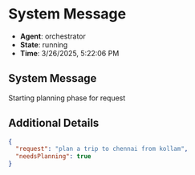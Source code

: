 # System Message

- **Agent**: orchestrator
- **State**: running
- **Time**: 3/26/2025, 5:22:06 PM

## System Message

Starting planning phase for request

## Additional Details

```json
{
  "request": "plan a trip to chennai from kollam",
  "needsPlanning": true
}
```

